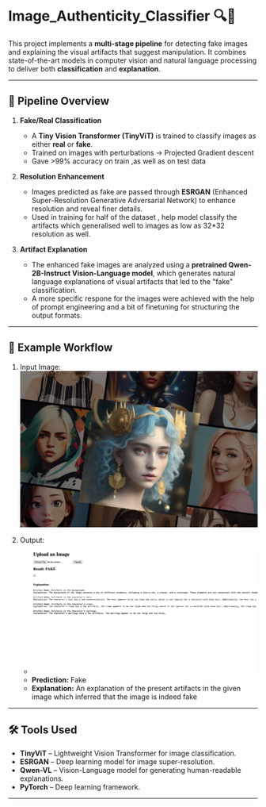 # Image_Authenticity_Classifier 🔍🧠

This project implements a **multi-stage pipeline** for detecting fake images and explaining the visual artifacts that suggest manipulation. It combines state-of-the-art models in computer vision and natural language processing to deliver both **classification** and **explanation**.

---

## 🧬 Pipeline Overview

1. **Fake/Real Classification**
   - A **Tiny Vision Transformer (TinyViT)** is trained to classify images as either **real** or **fake**.
   - Trained on images with perturbations -> Projected Gradient descent
   -  Gave >99% accuracy on train ,as well as on test data 

2. **Resolution Enhancement**
   - Images predicted as fake are passed through **ESRGAN** (Enhanced Super-Resolution Generative Adversarial Network) to enhance resolution and reveal finer details.
   - Used in training for half of the dataset , help model classify the artifacts which generalised well to images as low as 32*32 resolution as well.

3. **Artifact Explanation**
   - The enhanced fake images are analyzed using a **pretrained Qwen-2B-Instruct Vision-Language model**, which generates natural language explanations of visual artifacts that led to the "fake" classification.
   - A more specific respone for the images were achieved with the help of prompt engineering and a bit of finetuning for structuring the output formats.

---
## 🧪 Example Workflow

1. Input Image:
   ![input](fake_real.jpg)

2. Output:
   - ![input](ai_gen.jpg)
   - **Prediction:** Fake
   - **Explanation:**  An explanation of the present artifacts in the given image which inferred that the image is indeed fake
   

---


## 🛠️ Tools Used

- **TinyViT** – Lightweight Vision Transformer for image classification.
- **ESRGAN** – Deep learning model for image super-resolution.
- **Qwen-VL** – Vision-Language model for generating human-readable explanations.
- **PyTorch** – Deep learning framework.


---



